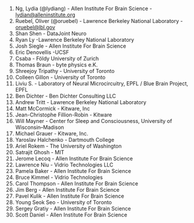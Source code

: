 <!--  PLEASE DO NOT EDIT THIS FILE: IT IS MAINTAINED BY THE ORGANIZERS BASED ON ACTUAL REGISTRATIONS -->

1. Ng, Lydia (@lydiang) - Allen Institute For Brain Science - lydian@alleninstitute.org
1. Ruebel, Oliver (@oruebel) - Lawrence Berkeley National Laboratory - oruebel@lbl.gov
1. Shan Shen - DataJoint Neuro
1. Ryan Ly -Lawrence Berkeley National Laboratory
1. Josh Siegle - Allen Institute For Brain Science
1. Eric Denovellis -UCSF
1. Csaba - Földy University of Zurich
1. Thomas Braun - byte physics e.K.
1. Shreejoy Tripathy - University of Toronto
1. Colleen Gillon - University of Toronto
1. Liviu S. - Laboratory of Neural Microcircuitry, EPFL / Blue Brain Project, EPFL
1. Ben Dichter - Ben Dichter Consulting LLC
1. Andrew Tritt - Lawrence Berkeley National Laboratory
1. Matt McCormick - Kitware, Inc
1. Jean-Christophe Fillion-Robin - Kitware
1. Will Mayner - Center for Sleep and Consciousness, University of Wisconsin–Madison
1. Michael Grauer - Kitware, Inc.
1. Yaroslav Halchenko - Dartmouth College
1. Ariel Rokem - The University of Washington
1. Satrajit Ghosh - MIT
1. Jerome Lecoq - Allen Institute For Brain Science
1. Lawrence Niu - Vidrio Technologies LLC
1. Pamela Baker - Allen Institute For Brain Science
1. Bruce Kimmel - Vidrio Technologies
1. Carol Thompson - Allen Institute For Brain Science
1. Jim Berg - Allen Institute For Brain Science
1. Pavel Kulik - Allen Institute For Brain Science
1. Young Seok	Seo	- University of Toronto
1. Sergey Gratiy - Allen Institute For Brain Science
1. Scott Daniel - Allen Institute For Brain Science
